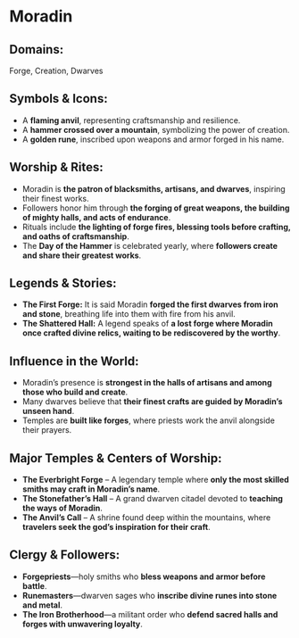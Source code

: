 # Moradin  

## **Domains:**  
Forge, Creation, Dwarves  

## **Symbols & Icons:**  
- A **flaming anvil**, representing craftsmanship and resilience.  
- A **hammer crossed over a mountain**, symbolizing the power of creation.  
- A **golden rune**, inscribed upon weapons and armor forged in his name.  

## **Worship & Rites:**  
- Moradin is **the patron of blacksmiths, artisans, and dwarves**, inspiring their finest works.  
- Followers honor him through **the forging of great weapons, the building of mighty halls, and acts of endurance**.  
- Rituals include **the lighting of forge fires, blessing tools before crafting, and oaths of craftsmanship**.  
- The **Day of the Hammer** is celebrated yearly, where **followers create and share their greatest works**.  

## **Legends & Stories:**  
- **The First Forge:** It is said Moradin **forged the first dwarves from iron and stone**, breathing life into them with fire from his anvil.  
- **The Shattered Hall:** A legend speaks of **a lost forge where Moradin once crafted divine relics, waiting to be rediscovered by the worthy**.  

## **Influence in the World:**  
- Moradin’s presence is **strongest in the halls of artisans and among those who build and create**.  
- Many dwarves believe that **their finest crafts are guided by Moradin’s unseen hand**.  
- Temples are **built like forges**, where priests work the anvil alongside their prayers.  

## **Major Temples & Centers of Worship:**  
- **The Everbright Forge** – A legendary temple where **only the most skilled smiths may craft in Moradin’s name**.  
- **The Stonefather’s Hall** – A grand dwarven citadel devoted to **teaching the ways of Moradin**.  
- **The Anvil’s Call** – A shrine found deep within the mountains, where **travelers seek the god’s inspiration for their craft**.  

## **Clergy & Followers:**  
- **Forgepriests**—holy smiths who **bless weapons and armor before battle**.  
- **Runemasters**—dwarven sages who **inscribe divine runes into stone and metal**.  
- **The Iron Brotherhood**—a militant order who **defend sacred halls and forges with unwavering loyalty**.  

